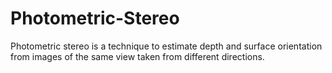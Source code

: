 # Photometric-Stereo
Photometric stereo is a technique to estimate depth and surface orientation from images of the same view taken from different directions. 
